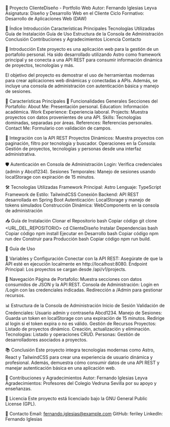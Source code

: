 📄 Proyecto ClienteDiseño - Portfolio Web Autor: Fernando Iglesias Leyva Asignatura: Diseño y Desarrollo Web en el Cliente Ciclo Formativo: Desarrollo de Aplicaciones Web (DAW)

📖 Índice Introducción Características Principales Tecnologías Utilizadas Guía de Instalación Guía de Uso Estructura de la Consola de Administración Conclusión Contribuciones y Agradecimientos Licencia Contacto

📜 Introducción Este proyecto es una aplicación web para la gestión de un portafolio personal.
Ha sido desarrollado utilizando Astro como framework principal y se conecta a una API REST para consumir información dinámica de proyectos, tecnologías y más.

El objetivo del proyecto es demostrar el uso de herramientas modernas para crear aplicaciones web dinámicas y conectadas a APIs. Además, se incluye una consola de administración con autenticación básica y manejo de sesiones.

🌟 Características Principales 
🎯 Funcionalidades Generales Secciones del Portafolio:
About Me: Presentación personal. 
Education: Información académica. 
Work Experience: Experiencia laboral.
Projects: Muestra proyectos con datos provenientes de una API.
Skills: Tecnologías dominadas, separadas por áreas. References: Referencias personales. Contact Me: Formulario con validación de campos.

🔗 Integración con la API REST Proyectos Dinámicos: Muestra proyectos con paginación, filtro por tecnología y buscador. Operaciones en la Consola: Gestión de proyectos, tecnologías y personas desde una interfaz administrativa.

🛡️ Autenticación en Consola de Administración Login: Verifica credenciales (admin y Abcd1234). Sesiones Temporales: Manejo de sesiones usando localStorage con expiración de 15 minutos. 

🛠️ Tecnologías Utilizadas Framework Principal: Astro Lenguaje: TypeScript Framework de Estilo: TailwindCSS Conexión Backend: API REST desarrollada en Spring Boot Autenticación: LocalStorage y manejo de tokens simulados Construcción Dinámica: WebComponents en la consola de administración 

📥 Guía de Instalación Clonar el Repositorio bash Copiar código git clone <URL_DEL_REPOSITORIO> cd ClienteDiseño Instalar Dependencias bash Copiar código npm install Ejecutar en Desarrollo bash Copiar código npm run dev Construir para Producción bash Copiar código npm run build. 

🚀 Guía de Uso 

🔧 Variables y Configuración Conectar con la API REST: Asegúrate de que la API esté en ejecución localmente en http://localhost:8080. Endpoint Principal: Los proyectos se cargan desde /api/v1/projects. 

🔗 Navegación Página de Portafolio: Muestra secciones con datos consumidos de JSON y la API REST. Consola de Administración: Login en /Login con las credenciales indicadas. Redirección a /Admin para gestionar recursos. 

📊 Estructura de la Consola de Administración Inicio de Sesión Validación de Credenciales: Usuario admin y contraseña Abcd1234. Manejo de Sesiones: Guarda un token en localStorage con una expiración de 15 minutos. Redirige al login si el token expira o no es válido. Gestión de Recursos Proyectos: Listado de proyectos dinámico. Creación, actualización y eliminación. Tecnologías: Listado y operaciones CRUD. Personas: Gestión de desarrolladores asociados a proyectos. 

📚 Conclusión Este proyecto integra tecnologías modernas como Astro, React y TailwindCSS para crear una experiencia de usuario dinámica y profesional. Además, demuestra cómo consumir datos de una API REST y manejar autenticación básica en una aplicación web.

🙏 Contribuciones y Agradecimientos Autor: Fernando Iglesias Leyva Agradecimientos: Profesores del Colegio Vedruna Sevilla por su apoyo y enseñanzas.

📜 Licencia Este proyecto está licenciado bajo la GNU General Public License (GPL).

📧 Contacto Email: fernando.iglesias@example.com GitHub: feriley LinkedIn: Fernando Iglesias
